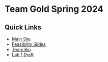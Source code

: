 # Team Gold Spring 2024

## Quick Links
- [Main Site](https://lkeat003.github.io/cs410-pages-gold/)  
- [Feasibility Slides](https://lkeat003.github.io/cs410-pages-gold/presentation)
- [Team Bio](https://lkeat003.github.io/cs410-pages-gold/bio)
- [Lab 1 Draft](https://olddominion-my.sharepoint.com/:w:/g/personal/grami002_odu_edu/EUgcTExBT7lIrrhT-vC-Lk0B33a5wCI_1Ehfhr_t0MKGfQ?e=JSrxti)

